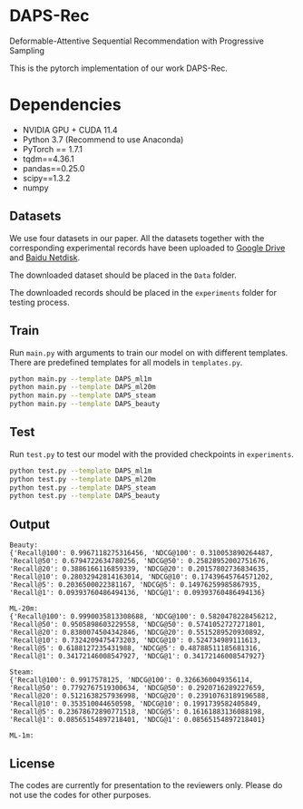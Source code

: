 # DAPS-Rec

Deformable-Attentive Sequential Recommendation with Progressive Sampling

This is the pytorch implementation of our work DAPS-Rec.


# Dependencies
* NVIDIA GPU + CUDA 11.4
* Python 3.7 (Recommend to use Anaconda)
* PyTorch == 1.7.1
* tqdm==4.36.1
* pandas==0.25.0
* scipy==1.3.2
* numpy

## Datasets
We use four datasets in our paper.
All the datasets together with the corresponding experimental records have been uploaded to [Google Drive](https:)
 and [Baidu Netdisk](https:).

The downloaded dataset should be placed in the `Data` folder.

The downloaded records should be placed in the `experiments` folder for testing process.


## Train
Run `main.py` with arguments to train our model on with different templates. 
There are predefined templates for all models in `templates.py`.

```bash
python main.py --template DAPS_ml1m
python main.py --template DAPS_ml20m
python main.py --template DAPS_steam
python main.py --template DAPS_beauty
```

## Test
Run `test.py` to test our model with the provided checkpoints in `experiments`.

```bash
python test.py --template DAPS_ml1m
python test.py --template DAPS_ml20m
python test.py --template DAPS_steam
python test.py --template DAPS_beauty
```



## Output
```
Beauty:
{'Recall@100': 0.9967118275316456, 'NDCG@100': 0.310053890264487, 'Recall@50': 0.6794722634780256, 'NDCG@50': 0.25828952002751676, 'Recall@20': 0.3886166116859339, 'NDCG@20': 0.20157802736834635, 'Recall@10': 0.28032942814163014, 'NDCG@10': 0.17439645764571202, 'Recall@5': 0.2036500022381167, 'NDCG@5': 0.14976259985867935, 'Recall@1': 0.09393760486494136, 'NDCG@1': 0.09393760486494136}

ML-20m:
{'Recall@100': 0.9990035813308688, 'NDCG@100': 0.5820478228456212, 'Recall@50': 0.9505898603229558, 'NDCG@50': 0.5741052727271801, 'Recall@20': 0.8380074504342846, 'NDCG@20': 0.5515289520930892, 'Recall@10': 0.7324209475473203, 'NDCG@10': 0.524734989111613, 'Recall@5': 0.6188127235431988, 'NDCG@5': 0.48788511185681316, 'Recall@1': 0.34172146008547927, 'NDCG@1': 0.34172146008547927}

Steam:
{'Recall@100': 0.9917578125, 'NDCG@100': 0.3266360049356114, 'Recall@50': 0.7792767519300634, 'NDCG@50': 0.2920716289227659, 'Recall@20': 0.5121638257936998, 'NDCG@20': 0.23910763189196588, 'Recall@10': 0.353510044650598, 'NDCG@10': 0.1991739582405849, 'Recall@5': 0.23678672890771518, 'NDCG@5': 0.16161883136088198, 'Recall@1': 0.08565154897218401, 'NDCG@1': 0.08565154897218401}

ML-1m:

```



## License

The codes are currently for presentation to the reviewers only.
Please do not use the codes for other purposes.
<!-- ## MovieLens-1m
<img src=Images/ML1m-results.png> -->
